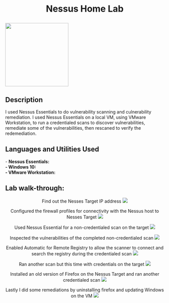 <h1><p align="center">
  Nessus Home Lab  <p align="left"><img src="https://user-images.githubusercontent.com/114441952/195536965-778fb5c3-9e25-4fdd-9856-bd70cb1a4c24.png" width="200"></h1>
  
<h2>Description</h2>
I used Nessus Essentials to do vulnerability scanning and culnerability remediation. I used Nessus Essentials on a local VM, using VMware Workstation, to run a credentialed scans to discover vulnerabilities, remediate some of the vulnerabilities, then rescaned to verify the redemediation. 

</br>

<h2>Languages and Utilities Used</h2>
 - <b>Nessus Essentials:<br>
 - Windows 10:<br>
 - VMware Workstation:

</b> 

<h2>Lab walk-through:</h2>
<p align="center">
Find out the Nesses Target IP address
<img src="https://user-images.githubusercontent.com/114441952/195543401-dc2fba8b-f8ac-48d5-93b5-9db938cbd8e5.png"/>

<p align="center">
Configured the firewall profiles for connectivity with the Nessus host to Nesses Target
<img src="https://user-images.githubusercontent.com/114441952/195543559-f68a3bf1-7902-4afe-aaa2-75743b939fa0.png"/>

<p align="center">
Used Nessus Essential for a non-credentialed scan on the target
<img src="https://user-images.githubusercontent.com/114441952/195550442-f478a02d-d2a0-46e9-80b1-a9852ea0cfbb.png"/>

<p align="center">
Inspected the vulnerabilities of the completed non-credentialed scan 
<img src="https://user-images.githubusercontent.com/114441952/195550565-cd566dc1-c645-4e89-a0d4-ec7017962996.png"/>

<p align="center">
Enabled Automatic for Remote Registry to allow the scanner to connect and search the registry during the credentialed scan
<img src="https://user-images.githubusercontent.com/114441952/195550736-e8741d55-5e97-4038-9ac1-5bc33beb671d.png"/>

<p align="center">
Ran another scan but this time with credentials on the target
<img src="https://user-images.githubusercontent.com/114441952/195550813-0b6e19bf-ba7d-4dea-ba54-bf632f2a2bfe.png"/>

<p align="center">
Installed an old version of Firefox on the Nessus Target and ran another credentialed scan
<img src="https://user-images.githubusercontent.com/114441952/195551169-a80bb2f1-4d3f-4d0d-b633-e7c6ab645048.png"/>


<p align="center">
Lastly I did some remediations by uninstalling firefox and updating Windows on the VM
<img src="https://user-images.githubusercontent.com/114441952/195551220-9888237f-2dbe-4f4a-8e0a-3f9e13c405dc.png"/>

